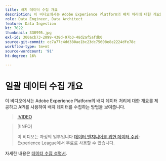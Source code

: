 ```yaml
---
title: 배치 데이터 수집 개요
description: 이 비디오에서는 Adobe Experience Platform의 배치 처리에 대한 개요를 제공하고 API를 사용하여 배치 데이터를 수집하는 방법을 보여줍니다.
role: Data Engineer, Data Architect
feature: Data Ingestion
kt: 7022
thumbnail: 330995.jpg
exl-id: 300acb73-2099-438d-97b3-48d2af5afdb0
source-git-commit: cc7a77c4dd380ae1bc23dc75608e8e2224dfe78c
workflow-type: tm+mt
source-wordcount: '91'
ht-degree: 16%

---
```


# 일괄 데이터 수집 개요

이 비디오에서는 Adobe Experience Platform의 배치 데이터 처리에 대한 개요를 제공하고 API를 사용하여 배치 데이터를 수집하는 방법을 보여줍니다.

>[!VIDEO](https://video.tv.adobe.com/v/330995?quality=12&learn=on)

>[!INFO]
>
> 이 비디오는 과정의 일부입니다 [데이터 엔지니어를 위한 데이터 수집](https://experienceleague.adobe.com/?lang=ko-KR?recommended=ExperiencePlatform-D-1-2020.1.dataingestion): Experience League에서 무료로 사용할 수 있습니다.

자세한 내용은 [데이터 수집 설명서](https://experienceleague.adobe.com/docs/experience-platform/ingestion/home.html?lang=ko).